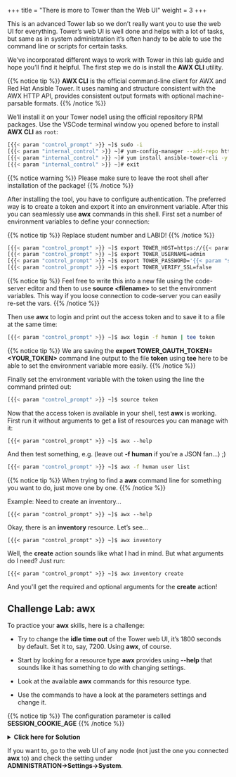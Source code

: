 +++
title = "There is more to Tower than the Web UI"
weight = 3
+++

This is an advanced Tower lab so we don’t really want you to use the web UI for everything. Tower’s web UI is well done and helps with a lot of tasks, but same as in system administration it’s often handy to be able to use the command line or scripts for certain tasks.

We’ve incorporated different ways to work with Tower in this lab guide and hope you’ll find it helpful. The first step we do is install the **AWX CLI** utility.

{{% notice tip %}}
**AWX CLI** is the official command-line client for AWX and Red Hat Ansible Tower. It uses naming and structure consistent with the AWX HTTP API, provides consistent output formats with optional machine-parsable formats.
{{% /notice %}}

We’ll install it on your Tower node1 using the official repository RPM packages. Use the VSCode terminal window you opened before to install **AWX CLI** as `root`:

```bash
[{{< param "control_prompt" >}} ~]$ sudo -i
[{{< param "internal_control" >}} ~]# yum-config-manager --add-repo https://releases.ansible.com/ansible-tower/cli/ansible-tower-cli-el8.repo
[{{< param "internal_control" >}} ~]# yum install ansible-tower-cli -y
[{{< param "internal_control" >}} ~]# exit
```

{{% notice warning %}}
Please make sure to leave the root shell after installation of the package!
{{% /notice %}}

After installing the tool, you have to configure authentication. The preferred way is to create a token and export it into an environment variable. After this you can seamlessly use **awx** commands in this shell. First set a number of environment variables to define your connection:

{{% notice tip %}}
Replace student number and LABID!
{{% /notice %}}

```bash
[{{< param "control_prompt" >}} ~]$ export TOWER_HOST=https://{{< param "external_tower" >}}
[{{< param "control_prompt" >}} ~]$ export TOWER_USERNAME=admin
[{{< param "control_prompt" >}} ~]$ export TOWER_PASSWORD='{{< param "secret_password" >}}'
[{{< param "control_prompt" >}} ~]$ export TOWER_VERIFY_SSL=false
```

{{% notice tip %}}
Feel free to write this into a new file using the code-server editor and then to use **source \<filename\>** to set the environment variables. This way if you loose connection to code-server you can easily re-set the vars.
{{% /notice %}}

Then use **awx** to login and print out the access token and to save it to a file at the same time:

```bash
[{{< param "control_prompt" >}} ~]$ awx login -f human | tee token
```

{{% notice tip %}}
We are saving the **export TOWER_OAUTH_TOKEN=\<YOUR_TOKEN\>** command line output to the file **token** using **tee** here to be able to set the environment variable more easily.
{{% /notice %}}

Finally set the environment variable with the token using the line the command printed out:

```bash
[{{< param "control_prompt" >}} ~]$ source token
```

Now that the access token is available in your shell, test **awx** is working. First run it without arguments to get a
list of resources you can manage with it:

    [{{< param "control_prompt" >}} ~]$ awx --help

And then test something, e.g. (leave out **-f human** if you're a JSON fan...) ;)

```bash
[{{< param "control_prompt" >}} ~]$ awx -f human user list
```

{{% notice tip %}}
When trying to find a **awx** command line for something you want to do, just move one by one.
{{% /notice %}}

Example: Need to create an inventory...

    [{{< param "control_prompt" >}} ~]$ awx --help

Okay, there is an **inventory** resource. Let’s see…

    [{{< param "control_prompt" >}} ~]$ awx inventory

Well, the **create** action sounds like what I had in mind. But what arguments do I
need? Just run:

    [{{< param "control_prompt" >}} ~]$ awx inventory create

And you'll get the required and optional arguments for the **create** action!

## Challenge Lab: awx

To practice your **awx** skills, here is a challenge:

- Try to change the **idle time out** of the Tower web UI, it’s 1800 seconds by default. Set it to, say, 7200. Using **awx**, of course.

- Start by looking for a resource type **awx** provides using **--help** that sounds like it has something to do with changing settings.

- Look at the available **awx** commands for this resource type.

- Use the commands to have a look at the parameters settings and change it.

{{% notice tip %}}
The configuration parameter is called **SESSION\_COOKIE\_AGE**
{{% /notice %}}

<details><summary><b>Click here for Solution</b></summary>
<hr/>
<p>

```bash
[{{< param "control_prompt" >}} ~]$ awx setting list | grep SESSION
[{{< param "control_prompt" >}} ~]$ awx setting modify SESSION_COOKIE_AGE 7200
[{{< param "control_prompt" >}} ~]$ awx setting list | grep SESSION
```

</p>
<hr/>
</details>

If you want to, go to the web UI of any node (not just the one you connected **awx** to) and check the setting under **ADMINISTRATION→Settings→System**.
